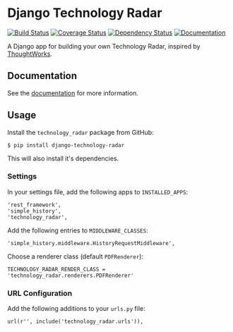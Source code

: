 # Django Technology Radar

[![Build Status](https://travis-ci.org/moorinteractive/django-technology-radar.svg?branch=master)](https://travis-ci.org/moorinteractive/django-technology-radar) [![Coverage Status](https://coveralls.io/repos/github/moorinteractive/django-technology-radar/badge.svg?branch=master)](https://coveralls.io/github/moorinteractive/django-technology-radar?branch=master) [![Dependency Status](https://gemnasium.com/moorinteractive/django-technology-radar.svg)](https://gemnasium.com/moorinteractive/django-technology-radar) [![Documentation](https://readthedocs.org/projects/django-technology-radar/badge/?version=latest)](http://django-technology-radar.readthedocs.org/en/latest/?badge=latest)

A Django app for building your own Technology Radar, inspired by [ThoughtWorks](https://www.thoughtworks.com/).

## Documentation

See the [documentation](http://django-technology-radar.readthedocs.org/) for more information.

## Usage

Install the ``technology_radar`` package from GitHub:

    $ pip install django-technology-radar

This will also install it's dependencies.

### Settings

In your settings file, add the following apps to ``INSTALLED_APPS``:

    'rest_framework',
    'simple_history',
    'technology_radar',

Add the following entries to ``MIDDLEWARE_CLASSES``:

    'simple_history.middleware.HistoryRequestMiddleware',

Choose a renderer class (default ``PDFRenderer``):

    TECHNOLOGY_RADAR_RENDER_CLASS = 'technology_radar.renderers.PDFRenderer'

### URL Configuration

Add the following additions to your ``urls.py`` file:

    url(r'', include('technology_radar.urls')),

